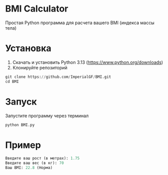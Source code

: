 # BMI Calculator
Простая Python программа для расчета вашего BMI (индекса массы тела)

# Установка
1. Скачать и установить Python 3.13 (https://www.python.org/downloads)
2. Клонируйте репозиторий
```python
git clone https://github.com/ImperialGF/BMI.git
cd BMI
```

# Запуск
Запустите программу через терминал
```python
python BMI.py
```

# Пример
```python
Введите ваш рост (в метрах): 1.75
Введите ваш вес (в кг): 70
Ваш BMI: 22.8 (Норма) 
```